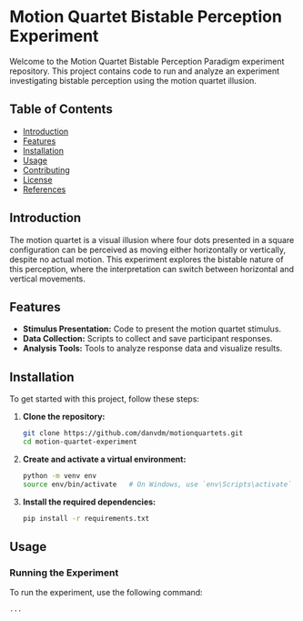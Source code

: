 # Motion Quartet Bistable Perception Experiment

Welcome to the Motion Quartet Bistable Perception Paradigm experiment repository. This project contains code to run and analyze an experiment investigating bistable perception using the motion quartet illusion.

## Table of Contents

- [Introduction](#introduction)
- [Features](#features)
- [Installation](#installation)
- [Usage](#usage)
- [Contributing](#contributing)
- [License](#license)
- [References](#references)

## Introduction

The motion quartet is a visual illusion where four dots presented in a square configuration can be perceived as moving either horizontally or vertically, despite no actual motion. This experiment explores the bistable nature of this perception, where the interpretation can switch between horizontal and vertical movements.

## Features

- **Stimulus Presentation:** Code to present the motion quartet stimulus.
- **Data Collection:** Scripts to collect and save participant responses.
- **Analysis Tools:** Tools to analyze response data and visualize results.

## Installation

To get started with this project, follow these steps:

1. **Clone the repository:**

    ```sh
    git clone https://github.com/danvdm/motionquartets.git
    cd motion-quartet-experiment
    ```

2. **Create and activate a virtual environment:**

    ```sh
    python -m venv env
    source env/bin/activate   # On Windows, use `env\Scripts\activate`
    ```

3. **Install the required dependencies:**

    ```sh
    pip install -r requirements.txt
    ```

## Usage

### Running the Experiment

To run the experiment, use the following command:

```sh
...
```